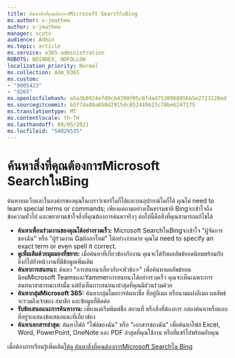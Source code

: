 ```yaml
---
title: ค้นหาสิ่งที่คุณต้องการMicrosoft SearchในBing
ms.author: v-jmathew
author: v-jmathew
manager: scotv
audience: Admin
ms.topic: article
ms.service: o365-administration
ROBOTS: NOINDEX, NOFOLLOW
localization_priority: Normal
ms.collection: Adm_O365
ms.custom:
- "9005423"
- "9265"
ms.openlocfilehash: a5a3b0924efd9cb4399f05c8fdad7530968056b5e2723128edf6cfbc2f92f558
ms.sourcegitcommit: b5f7da89a650d2915dc652449623c78be6247175
ms.translationtype: MT
ms.contentlocale: th-TH
ms.lasthandoff: 08/05/2021
ms.locfileid: "54029535"
---
```

# <a name="find-what-you-need-with-microsoft-search-in-bing"></a>ค้นหาสิ่งที่คุณต้องการMicrosoft SearchในBing

ค้นหาบนเว็บและในองค์กรของคุณในเบราว์เซอร์ใดก็ได้และบนอุปกรณ์ใดก็ได้ คุณไม่ need to learn special terms or commands; เพียงแค่ถามอย่างเป็นธรรมชาติ Bingจะเข้าใจถึงข้อความทั่วไป และพยายามเข้าใจสิ่งที่คุณต้องการค้นหาจริงๆ ต่อไปนี้คือสิ่งที่คุณสามารถแก้ไขได้

- **ค้นหาเพื่อนร่วมงานของคุณได้อย่างรวดเร็ว:** Microsoft SearchในBingจะเข้าใจ "ผู้จัดการของฉัน" หรือ "ผู้ร่วมงาน Gailออกใหม่" ได้อย่างง่ายดาย คุณไม่ need to specify an exact term or even spell it correct.
- **ดูเพิ่มเติมด้วยมุมมองที่ขยาย:** เมื่อค้นหาที่เกี่ยวข้องกับงาน คุณจะได้รับผลลัพธ์ยอดนิยมพร้อมกับลิงก์ไปยังหน้างานที่มีข้อมูลเพิ่มเติม
- **ค้นหาการสนทนา:** ค้นหา "การสนทนาเกี่ยวกับ<หัวข้อ>" เพื่อค้นหาผลลัพธ์ยอดนิยมMicrosoft TeamsและYammerการสนทนาได้อย่างรวดเร็ว คุณจะเห็นเฉพาะการสนทนาสาธารณะเท่านั้น แต่ยังเห็นการสนทนาล่าสุดที่คุณมีส่วนร่วมด้วย
- **ค้นหากลุ่มMicrosoft 365:** ค้นหากลุ่มโดยการค้นหาชื่อ ที่อยู่อีเมล หรือนามแฝงอีเมล ผลลัพธ์จะรวมถึงเจ้าของ สมาชิก และข้อมูลที่ติดต่อ
- **รับข้อเสนอแนะการค้นหางาน:** เพียงแค่เริ่มพิมพ์ชื่อ สถานที่ หรือสิ่งที่ต้องการ กล่องค้นหาหรือแถบที่อยู่จะแสดงข้อเสนอแนะที่เกี่ยวข้อง
- **ค้นหาเอกสารล่าสุด:** ค้นหาไฟล์ "ไฟล์ของฉัน" หรือ "เอกสารของฉัน" เพื่อค้นหาไฟล์ Excel, Word, PowerPoint, OneNote และ PDF ล่าสุดที่คุณใช้งาน หรือที่แชร์ไปพร้อมกับคุณ

เมื่อต้องการเรียนรู้เพิ่มเติม[ให้ดู ค้นหาสิ่งที่คุณต้องการMicrosoft Searchใน Bing](https://go.microsoft.com/fwlink/?linkid=2149027)
